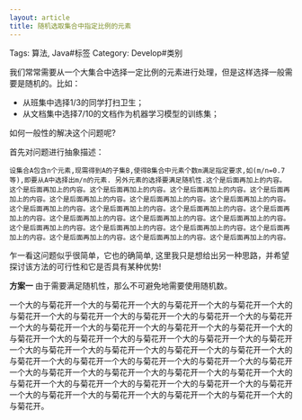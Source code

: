 ```yaml
---
layout: article
title: 随机选取集合中指定比例的元素
---
```

Tags: 算法, Java#标签
Category: Develop#类别

我们常常需要从一个大集合中选择一定比例的元素进行处理，但是这样选择一般需要是随机的。比如：
* 从班集中选择1/3的同学打扫卫生；
* 从文档集中选择7/10的文档作为机器学习模型的训练集；

如何一般性的解决这个问题呢?
<!--more-->
首先对问题进行抽象描述：

    设集合A包含n个元素,现需得到A的子集B,使得B集合中元素个数m满足指定要求,如(m/n=0.7等),即要从A中选择出m/n的元素. 另外元素的选择要满足随机性.这个是后面再加上的内容。这个是后面再加上的内容。这个是后面再加上的内容。这个是后面再加上的内容。这个是后面再加上的内容。这个是后面再加上的内容。这个是后面再加上的内容。这个是后面再加上的内容。这个是后面再加上的内容。这个是后面再加上的内容。这个是后面再加上的内容。这个是后面再加上的内容。这个是后面再加上的内容。这个是后面再加上的内容。这个是后面再加上的内容。这个是后面再加上的内容。这个是后面再加上的内容。这个是后面再加上的内容。这个是后面再加上的内容。这个是后面再加上的内容。这个是后面再加上的内容。这个是后面再加上的内容。

乍一看这问题似乎很简单，它也的确简单, 这里我只是想给出另一种思路，并希望探讨该方法的可行性和它是否具有某种优势!

**方案一** 由于需要满足随机性，那么不可避免地需要使用随机数。

一个大的与菊花开一个大的与菊花开一个大的与菊花开一个大的与菊花开一个大的与菊花开一个大的与菊花开一个大的与菊花开一个大的与菊花开一个大的与菊花开一个大的与菊花开一个大的与菊花开一个大的与菊花开一个大的与菊花开一个大的与菊花开一个大的与菊花开一个大的与菊花开一个大的与菊花开一个大的与菊花开一个大的与菊花开一个大的与菊花开一个大的与菊花开一个大的与菊花开一个大的与菊花开一个大的与菊花开一个大的与菊花开一个大的与菊花开一个大的与菊花开一个大的与菊花开一个大的与菊花开一个大的与菊花开一个大的与菊花开一个大的与菊花开一个大的与菊花开一个大的与菊花开一个大的与菊花开一个大的与菊花开一个大的与菊花开一个大的与菊花开一个大的与菊花开一个大的与菊花开一个大的与菊花开。
